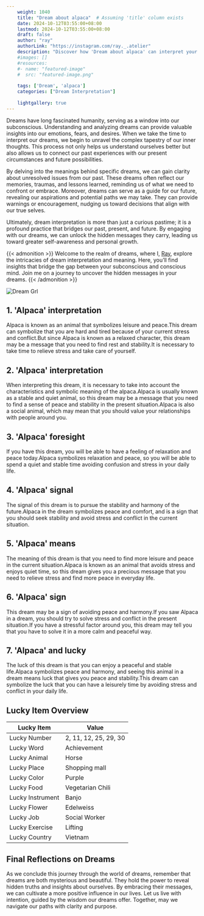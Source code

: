 ```yaml
---
    weight: 1040
    title: "Dream about alpaca"  # Assuming 'title' column exists
    date: 2024-10-12T03:55:00+08:00
    lastmod: 2024-10-12T03:55:00+08:00
    draft: false
    author: "ray"
    authorLink: "https://instagram.com/ray._.atelier"
    description: "Discover how 'Dream about alpaca' can interpret your future and uncover its significant meanings in your life."
    #images: []
    #resources:
    #- name: "featured-image"
    #  src: "featured-image.png"
    
    tags: ['Dream', 'alpaca']
    categories: ["Dream Interpretation"]
    
    lightgallery: true
---
```

    
Dreams have long fascinated humanity, serving as a window into our subconscious. Understanding and analyzing dreams can provide valuable insights into our emotions, fears, and desires. When we take the time to interpret our dreams, we begin to unravel the complex tapestry of our inner thoughts. This process not only helps us understand ourselves better but also allows us to connect our past experiences with our present circumstances and future possibilities.

By delving into the meanings behind specific dreams, we can gain clarity about unresolved issues from our past. These dreams often reflect our memories, traumas, and lessons learned, reminding us of what we need to confront or embrace. Moreover, dreams can serve as a guide for our future, revealing our aspirations and potential paths we may take. They can provide warnings or encouragement, nudging us toward decisions that align with our true selves.

Ultimately, dream interpretation is more than just a curious pastime; it is a profound practice that bridges our past, present, and future. By engaging with our dreams, we can unlock the hidden messages they carry, leading us toward greater self-awareness and personal growth.

{{< admonition >}}
Welcome to the realm of dreams, where I, [Ray](https://instagram.com/ray._.atelier), explore the intricacies of dream interpretation and meaning. Here, you’ll find insights that bridge the gap between your subconscious and conscious mind. Join me on a journey to uncover the hidden messages in your dreams.
{{< /admonition >}}

![Dream Grl](https://cdn.pixabay.com/photo/2017/11/02/03/35/gothic-2910057_1280.jpg "Dream Grl")

## 1. 'Alpaca' interpretation
Alpaca is known as an animal that symbolizes leisure and peace.This dream can symbolize that you are hard and tired because of your current stress and conflict.But since Alpaca is known as a relaxed character, this dream may be a message that you need to find rest and stability.It is necessary to take time to relieve stress and take care of yourself.

## 2. 'Alpaca' interpretation
When interpreting this dream, it is necessary to take into account the characteristics and symbolic meaning of the alpaca.Alpaca is usually known as a stable and quiet animal, so this dream may be a message that you need to find a sense of peace and stability in the present situation.Alpaca is also a social animal, which may mean that you should value your relationships with people around you.

## 3. 'Alpaca' foresight
If you have this dream, you will be able to have a feeling of relaxation and peace today.Alpaca symbolizes relaxation and peace, so you will be able to spend a quiet and stable time avoiding confusion and stress in your daily life.

## 4. 'Alpaca' signal
The signal of this dream is to pursue the stability and harmony of the future.Alpaca in the dream symbolizes peace and comfort, and is a sign that you should seek stability and avoid stress and conflict in the current situation.

## 5. 'Alpaca' means
The meaning of this dream is that you need to find more leisure and peace in the current situation.Alpaca is known as an animal that avoids stress and enjoys quiet time, so this dream gives you a precious message that you need to relieve stress and find more peace in everyday life.

## 6. 'Alpaca' sign
This dream may be a sign of avoiding peace and harmony.If you saw Alpaca in a dream, you should try to solve stress and conflict in the present situation.If you have a stressful factor around you, this dream may tell you that you have to solve it in a more calm and peaceful way.

## 7. 'Alpaca' and lucky
The luck of this dream is that you can enjoy a peaceful and stable life.Alpaca symbolizes peace and harmony, and seeing this animal in a dream means luck that gives you peace and stability.This dream can symbolize the luck that you can have a leisurely time by avoiding stress and conflict in your daily life.

## Lucky Item Overview
| Lucky Item          | Value              |
|---------------|--------------------|
| Lucky Number        | 2, 11, 12, 25, 29, 30  |
| Lucky Word          | Achievement |
| Lucky Animal        | Horse |
| Lucky Place         | Shopping mall     |
| Lucky Color         | Purple     |
| Lucky Food          | Vegetarian Chili      |
| Lucky Instrument    | Banjo |
| Lucky Flower        | Edelweiss    |
| Lucky Job           | Social Worker       |
| Lucky Exercise      | Lifting  |
| Lucky Country       | Vietnam    |


##  Final Reflections on Dreams

As we conclude this journey through the world of dreams, remember that dreams are both mysterious and beautiful. They hold the power to reveal hidden truths and insights about ourselves. By embracing their messages, we can cultivate a more positive influence in our lives. Let us live with intention, guided by the wisdom our dreams offer. Together, may we navigate our paths with clarity and purpose.
